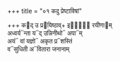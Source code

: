 +++
title = "०१ कदु प्रेष्टाविषां"

+++
क᳓द् उ प्र᳓यिष्ठाव्+ इषां᳐᳓ रयीणा᳓म्  
अध्वर्य᳓न्ता य᳓द् उन्निनीथो᳓ अपा᳓म्  
अयं᳓ वां यज्ञो᳓ अकृत प्र᳓शस्तिं  
व᳓सुधिती अ᳓वितारा जनानाम्